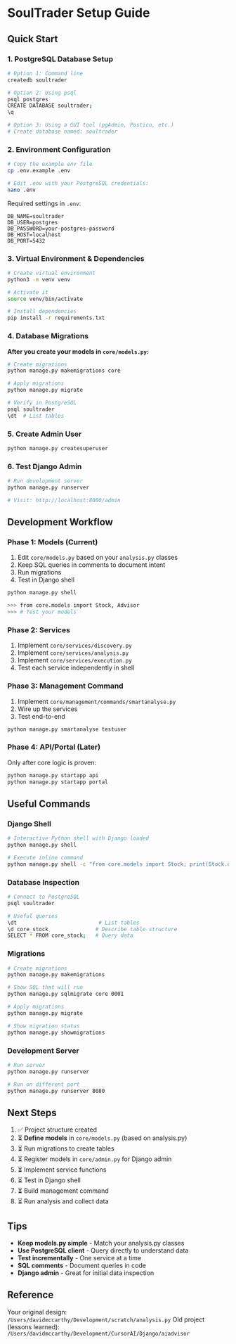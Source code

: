 # SoulTrader Setup Guide

## Quick Start

### 1. PostgreSQL Database Setup

```bash
# Option 1: Command line
createdb soultrader

# Option 2: Using psql
psql postgres
CREATE DATABASE soultrader;
\q

# Option 3: Using a GUI tool (pgAdmin, Postico, etc.)
# Create database named: soultrader
```

### 2. Environment Configuration

```bash
# Copy the example env file
cp .env.example .env

# Edit .env with your PostgreSQL credentials:
nano .env
```

Required settings in `.env`:
```
DB_NAME=soultrader
DB_USER=postgres
DB_PASSWORD=your-postgres-password
DB_HOST=localhost
DB_PORT=5432
```

### 3. Virtual Environment & Dependencies

```bash
# Create virtual environment
python3 -m venv venv

# Activate it
source venv/bin/activate

# Install dependencies
pip install -r requirements.txt
```

### 4. Database Migrations

**After you create your models in `core/models.py`:**

```bash
# Create migrations
python manage.py makemigrations core

# Apply migrations
python manage.py migrate

# Verify in PostgreSQL
psql soultrader
\dt  # List tables
```

### 5. Create Admin User

```bash
python manage.py createsuperuser
```

### 6. Test Django Admin

```bash
# Run development server
python manage.py runserver

# Visit: http://localhost:8000/admin
```

## Development Workflow

### Phase 1: Models (Current)

1. Edit `core/models.py` based on your `analysis.py` classes
2. Keep SQL queries in comments to document intent
3. Run migrations
4. Test in Django shell

```bash
python manage.py shell

>>> from core.models import Stock, Advisor
>>> # Test your models
```

### Phase 2: Services

1. Implement `core/services/discovery.py`
2. Implement `core/services/analysis.py`
3. Implement `core/services/execution.py`
4. Test each service independently in shell

### Phase 3: Management Command

1. Implement `core/management/commands/smartanalyse.py`
2. Wire up the services
3. Test end-to-end

```bash
python manage.py smartanalyse testuser
```

### Phase 4: API/Portal (Later)

Only after core logic is proven:
```bash
python manage.py startapp api
python manage.py startapp portal
```

## Useful Commands

### Django Shell

```bash
# Interactive Python shell with Django loaded
python manage.py shell

# Execute inline command
python manage.py shell -c "from core.models import Stock; print(Stock.objects.count())"
```

### Database Inspection

```bash
# Connect to PostgreSQL
psql soultrader

# Useful queries
\dt                          # List tables
\d core_stock               # Describe table structure
SELECT * FROM core_stock;   # Query data
```

### Migrations

```bash
# Create migrations
python manage.py makemigrations

# Show SQL that will run
python manage.py sqlmigrate core 0001

# Apply migrations
python manage.py migrate

# Show migration status
python manage.py showmigrations
```

### Development Server

```bash
# Run server
python manage.py runserver

# Run on different port
python manage.py runserver 8080
```

## Next Steps

1. ✅ Project structure created
2. ⏳ **Define models** in `core/models.py` (based on analysis.py)
3. ⏳ Run migrations to create tables
4. ⏳ Register models in `core/admin.py` for Django admin
5. ⏳ Implement service functions
6. ⏳ Test in Django shell
7. ⏳ Build management command
8. ⏳ Run analysis and collect data

## Tips

- **Keep models.py simple** - Match your analysis.py classes
- **Use PostgreSQL client** - Query directly to understand data
- **Test incrementally** - One service at a time
- **SQL comments** - Document queries in code
- **Django admin** - Great for initial data inspection

## Reference

Your original design: `/Users/davidmccarthy/Development/scratch/analysis.py`
Old project (lessons learned): `/Users/davidmccarthy/Development/CursorAI/Django/aiadvisor`

